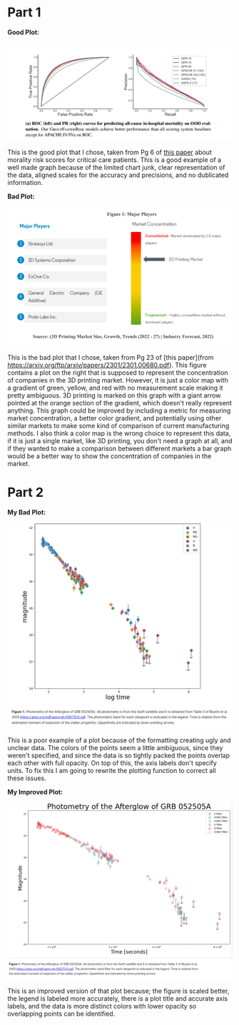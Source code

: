 # Part 1

**Good Plot:**  

![Good Image](https://github.com/ZachMckennedyFWig/DSPS_ZMckennedy/blob/d5320e6356d4e5aaf15580052e3521a2e60a27fc/HW8/GoodPlot.PNG)

This is the good plot that I chose, taken from Pg 6 of [this paper](https://arxiv.org/pdf/2311.13015.pdf) about morality risk scores for critical care patients. This is a good example of a well made graph because of the limited chart junk, clear representation of the data, aligned scales for the accuracy and precisions, and no dublicated information.  

**Bad Plot:**  

![Bad Image](https://github.com/ZachMckennedyFWig/DSPS_ZMckennedy/blob/d5320e6356d4e5aaf15580052e3521a2e60a27fc/HW8/BadPlot.PNG)

This is the bad plot that I chose, taken from Pg 23 of [this paper](from https://arxiv.org/ftp/arxiv/papers/2301/2301.00680.pdf). This figure contains a plot on the right that is supposed to represent the concentration of companies in the 3D printing market. However, it is just a color map with a gradient of green, yellow, and red with no measurement scale making it pretty ambiguous. 3D printing is marked on this graph with a giant arrow pointed at the orange section of the gradient, which doesn't really represent anything. This graph could be improved by including a metric for measuring market concentration, a better color gradient, and potentially using other similar markets to make some kind of comparison of current manufacturing methods. I also think a color map is the wrong choice to represent this data, if it is just a single market, like 3D printing, you don't need a graph at all, and if they wanted to make a comparison between different markets a bar graph would be a better way to show the concentration of companies in the market.

# Part 2

**My Bad Plot:**  
 
![Bad Image](https://github.com/ZachMckennedyFWig/DSPS_ZMckennedy/blob/b0146f70ab75e6714e9afae5c4d91ca165e2dc95/HW8/MyBad.PNG)  

This is a poor example of a plot because of the formatting creating ugly and unclear data. The colors of the points seem a little ambiguous, since they weren't specified, and since the data is so tightly packed the points overlap each other with full opacity. On top of this, the axis labels don't specify units. To fix this I am going to rewrite the plotting function to correct all these issues.

**My Improved Plot:**  

![Good Image](https://github.com/ZachMckennedyFWig/DSPS_ZMckennedy/blob/b0146f70ab75e6714e9afae5c4d91ca165e2dc95/HW8/MyGood.PNG)  

This is an improved version of that plot because; the figure is scaled better, the legend is labeled more accurately, there is a plot title and accurate axis labels, and the data is more distinct colors with lower opacity so overlapping points can be identified. 


